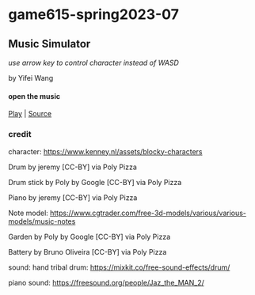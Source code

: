 # game615-spring2023-07

## Music Simulator

*use arrow key to control character instead of WASD*

by Yifei Wang

#### open the music

[Play](https://wy6714.github.io/game615-spring2023-07/exercise07/play/) | [Source](https://github.com/wy6714/game615-spring2023-07)

### credit

character: https://www.kenney.nl/assets/blocky-characters

Drum by jeremy [CC-BY] via Poly Pizza

Drum stick by Poly by Google [CC-BY] via Poly Pizza

Piano by jeremy [CC-BY] via Poly Pizza

Note model: https://www.cgtrader.com/free-3d-models/various/various-models/music-notes

Garden by Poly by Google [CC-BY] via Poly Pizza

Battery by Bruno Oliveira [CC-BY] via Poly Pizza


sound:
hand tribal drum: https://mixkit.co/free-sound-effects/drum/

piano sound: https://freesound.org/people/Jaz_the_MAN_2/

